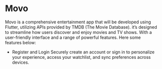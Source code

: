 # Movo
Movo is a comprehensive entertainment app that will be developed using Flutter,
utilizing APIs provided by TMDB (The Movie Database). it’s designed to streamline
how users discover and enjoy movies and TV shows. With a user-friendly interface
and a range of powerful features. Here some features below:

- Register and Login
Securely create an account or sign in to personalize your experience, access your
watchlist, and sync preferences across devices.
